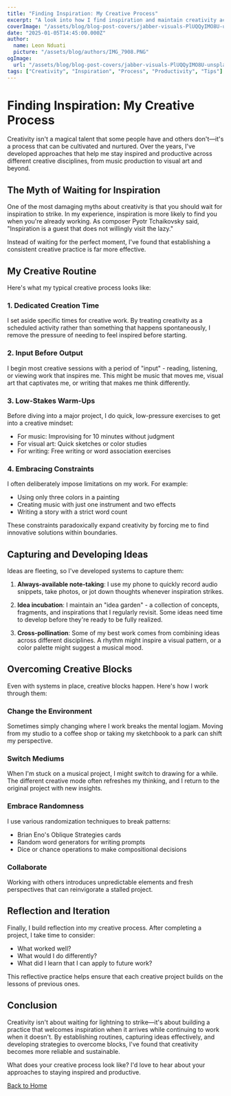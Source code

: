 ```yaml
---
title: "Finding Inspiration: My Creative Process"
excerpt: "A look into how I find inspiration and maintain creativity across different artistic disciplines. From establishing routines to embracing randomness, these approaches help me stay productive and innovative."
coverImage: "/assets/blog/blog-post-covers/jabber-visuals-PlUQQyIMO8U-unsplash.jpg"
date: "2025-01-05T14:45:00.000Z"
author:
  name: Leon Nduati
  picture: "/assets/blog/authors/IMG_7908.PNG"
ogImage:
  url: "/assets/blog/blog-post-covers/jabber-visuals-PlUQQyIMO8U-unsplash.jpg"
tags: ["Creativity", "Inspiration", "Process", "Productivity", "Tips"]
---
```


# Finding Inspiration: My Creative Process

Creativity isn't a magical talent that some people have and others don't—it's a process that can be cultivated and nurtured. Over the years, I've developed approaches that help me stay inspired and productive across different creative disciplines, from music production to visual art and beyond.

## The Myth of Waiting for Inspiration

One of the most damaging myths about creativity is that you should wait for inspiration to strike. In my experience, inspiration is more likely to find you when you're already working. As composer Pyotr Tchaikovsky said, "Inspiration is a guest that does not willingly visit the lazy."

Instead of waiting for the perfect moment, I've found that establishing a consistent creative practice is far more effective.

## My Creative Routine

Here's what my typical creative process looks like:

### 1. Dedicated Creation Time

I set aside specific times for creative work. By treating creativity as a scheduled activity rather than something that happens spontaneously, I remove the pressure of needing to feel inspired before starting.

### 2. Input Before Output

I begin most creative sessions with a period of "input" - reading, listening, or viewing work that inspires me. This might be music that moves me, visual art that captivates me, or writing that makes me think differently.

### 3. Low-Stakes Warm-Ups

Before diving into a major project, I do quick, low-pressure exercises to get into a creative mindset:
- For music: Improvising for 10 minutes without judgment
- For visual art: Quick sketches or color studies
- For writing: Free writing or word association exercises

### 4. Embracing Constraints

I often deliberately impose limitations on my work. For example:
- Using only three colors in a painting
- Creating music with just one instrument and two effects
- Writing a story with a strict word count

These constraints paradoxically expand creativity by forcing me to find innovative solutions within boundaries.

## Capturing and Developing Ideas

Ideas are fleeting, so I've developed systems to capture them:

1. **Always-available note-taking**: I use my phone to quickly record audio snippets, take photos, or jot down thoughts whenever inspiration strikes.

2. **Idea incubation**: I maintain an "idea garden" - a collection of concepts, fragments, and inspirations that I regularly revisit. Some ideas need time to develop before they're ready to be fully realized.

3. **Cross-pollination**: Some of my best work comes from combining ideas across different disciplines. A rhythm might inspire a visual pattern, or a color palette might suggest a musical mood.

## Overcoming Creative Blocks

Even with systems in place, creative blocks happen. Here's how I work through them:

### Change the Environment

Sometimes simply changing where I work breaks the mental logjam. Moving from my studio to a coffee shop or taking my sketchbook to a park can shift my perspective.

### Switch Mediums

When I'm stuck on a musical project, I might switch to drawing for a while. The different creative mode often refreshes my thinking, and I return to the original project with new insights.

### Embrace Randomness

I use various randomization techniques to break patterns:
- Brian Eno's Oblique Strategies cards
- Random word generators for writing prompts
- Dice or chance operations to make compositional decisions

### Collaborate

Working with others introduces unpredictable elements and fresh perspectives that can reinvigorate a stalled project.

## Reflection and Iteration

Finally, I build reflection into my creative process. After completing a project, I take time to consider:
- What worked well?
- What would I do differently?
- What did I learn that I can apply to future work?

This reflective practice helps ensure that each creative project builds on the lessons of previous ones.

## Conclusion

Creativity isn't about waiting for lightning to strike—it's about building a practice that welcomes inspiration when it arrives while continuing to work when it doesn't. By establishing routines, capturing ideas effectively, and developing strategies to overcome blocks, I've found that creativity becomes more reliable and sustainable.

What does your creative process look like? I'd love to hear about your approaches to staying inspired and productive.

<p>
  <a href="/">Back to Home</a>
</p>
